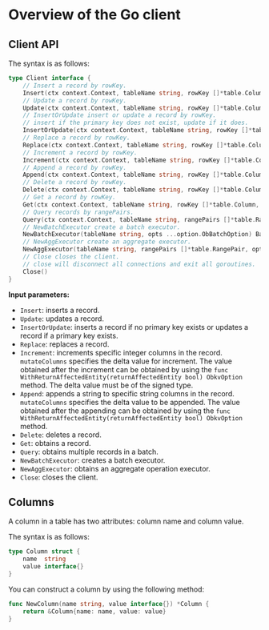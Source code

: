 # Overview of the Go client

## Client API

The syntax is as follows:

```go
type Client interface {
    // Insert a record by rowKey.
    Insert(ctx context.Context, tableName string, rowKey []*table.Column, mutateColumns []*table.Column, opts ...option.ObOperationOption) (int64, error)
    // Update a record by rowKey.
    Update(ctx context.Context, tableName string, rowKey []*table.Column, mutateColumns []*table.Column, opts ...option.ObOperationOption) (int64, error)
    // InsertOrUpdate insert or update a record by rowKey.
    // insert if the primary key does not exist, update if it does.
    InsertOrUpdate(ctx context.Context, tableName string, rowKey []*table.Column, mutateColumns []*table.Column, opts ...option.ObOperationOption) (int64, error)
    // Replace a record by rowKey.
    Replace(ctx context.Context, tableName string, rowKey []*table.Column, mutateColumns []*table.Column, opts ...option.ObOperationOption) (int64, error)
    // Increment a record by rowKey.
    Increment(ctx context.Context, tableName string, rowKey []*table.Column, mutateColumns []*table.Column, opts ...option.ObOperationOption) (SingleResult, error)
    // Append a record by rowKey.
    Append(ctx context.Context, tableName string, rowKey []*table.Column, mutateColumns []*table.Column, opts ...option.ObOperationOption) (SingleResult, error)
    // Delete a record by rowKey.
    Delete(ctx context.Context, tableName string, rowKey []*table.Column, opts ...option.ObOperationOption) (int64, error)
    // Get a record by rowKey.
    Get(ctx context.Context, tableName string, rowKey []*table.Column, getColumns []string, opts ...option.ObOperationOption) (SingleResult, error)
    // Query records by rangePairs.
    Query(ctx context.Context, tableName string, rangePairs []*table.RangePair, opts ...option.ObQueryOption) (QueryResultIterator, error)
    // NewBatchExecutor create a batch executor.
    NewBatchExecutor(tableName string, opts ...option.ObBatchOption) BatchExecutor
    // NewAggExecutor create an aggregate executor.
    NewAggExecutor(tableName string, rangePairs []*table.RangePair, opts ...option.ObQueryOption) AggExecutor
    // Close closes the client.
    // close will disconnect all connections and exit all goroutines.
    Close()
}
```

**Input parameters:**

* `Insert`: inserts a record. 
* `Update`: updates a record. 
* `InsertOrUpdate`: inserts a record if no primary key exists or updates a record if a primary key exists. 
* `Replace`: replaces a record. 
* `Increment`: increments specific integer columns in the record. `mutateColumns` specifies the delta value for increment. The value obtained after the increment can be obtained by using the `func WithReturnAffectedEntity(returnAffectedEntity bool) ObkvOption` method. The delta value must be of the signed type. 
* `Append`: appends a string to specific string columns in the record. `mutateColumns` specifies the delta value to be appended. The value obtained after the appending can be obtained by using the `func WithReturnAffectedEntity(returnAffectedEntity bool) ObkvOption` method. 
* `Delete`: deletes a record. 
* `Get`: obtains a record. 
* `Query`: obtains multiple records in a batch. 
* `NewBatchExecutor`: creates a batch executor. 
* `NewAggExecutor`: obtains an aggregate operation executor. 
* `Close`: closes the client. 

## Columns

A column in a table has two attributes: column name and column value. 

The syntax is as follows:

```go
type Column struct {
    name  string
    value interface{}
}
```

You can construct a column by using the following method:

```go
func NewColumn(name string, value interface{}) *Column {
    return &Column{name: name, value: value}
}
```